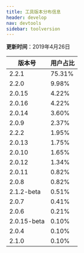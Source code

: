 ```yaml
---
title: 工具版本分布信息
header: develop
nav: devtools
sidebar: toolversion
---
```


**更新时间**：2019年4月26日


|版本号|用户占比|
|---|---|
|2.2.1 | 75.31%|
|2.2.0 | 9.98%|
|2.0.15 | 4.22%|
|2.0.16 | 4.22%|
|2.0.14 | 3.60%|
|2.0.9 | 2.37%|
|2.2.2 | 1.95%|
|2.0.13 | 1.75%|
|2.0.10 | 1.65%
|2.0.12 | 1.34%|
|2.0.11 | 0.82%|
|2.0.8 | 0.82%|
|2.1.2-beta | 0.51%|
|2.0.7 | 0.41%|
|2.0.6 | 0.21%|
|2.0.15-beta | 0.10%|
|2.0.4 | 0.10%|
|2.1.0 | 0.10%|
